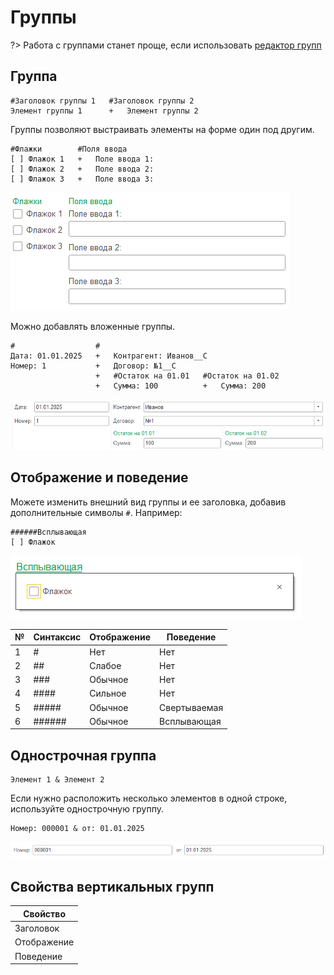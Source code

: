# Группы

?> Работа с группами станет проще, если использовать [редактор групп](РедакторГрупп.md)

## Группа
```text
#Заголовок группы 1   #Заголовок группы 2
Элемент группы 1      +   Элемент группы 2
```

 Группы позволяют выстраивать элементы на форме один под другим. 

```text
#Флажки        #Поля ввода
[ ] Флажок 1   +   Поле ввода 1:
[ ] Флажок 2   +   Поле ввода 2:
[ ] Флажок 3   +   Поле ввода 3:
```
<kbd> ![Группа](./_images/group.png) </kbd> 

Можно добавлять вложенные группы.
```text
#                  #
Дата: 01.01.2025   +   Контрагент: Иванов__С
Номер: 1           +   Договор: №1__С
                   +   #Остаток на 01.01   #Остаток на 01.02
                   +   Сумма: 100          +   Сумма: 200
```
<kbd> ![Вложенные группы](./_images/nested-group.png) </kbd> 


## Отображение и поведение
Можете изменить внешний вид группы и ее заголовка, добавив дополнительные символы `#`. Например:
```text
######Всплывающая
[ ] Флажок
```
<kbd> ![Всплывающая группа](./_images/popup-group.png) </kbd> 

| № | Синтаксис | Отображение | Поведение    |
|---|-----------|-------------|--------------|
| 1 | #         | Нет         | Нет          |
| 2 | ##        | Слабое      | Нет          |
| 3 | ###       | Обычное     | Нет          |
| 4 | ####      | Сильное     | Нет          |
| 5 | #####     | Обычное     | Свертываемая |
| 6 | ######    | Обычное     | Всплывающая  |

## Однострочная группа
```
Элемент 1 & Элемент 2
```
Если нужно расположить несколько элементов в одной строке, используйте однострочную группу.

```text
Номер: 000001 & от: 01.01.2025
```
<kbd> ![Однострочная группа](./_images/line-group.png) </kbd> 

## Свойства вертикальных групп

| Свойство                | 
| ----------------------- | 
| Заголовок | 
| Отображение |
| Поведение |